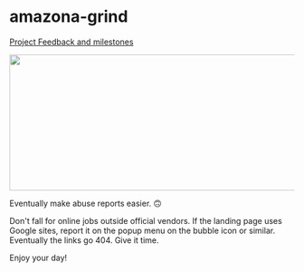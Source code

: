 # amazona-grind

[Project Feedback and milestones](https://github.com/users/supaplextor/projects/3)

<img src="https://raw.githubusercontent.com/supaplextor/amazona-grind/main/DALL%C2%B7E%202022-10-13%2019.51.00%20-%20abstract%20pencil%20and%20watercolor%20art%20of%20a%20lonely%20robot%20holding%20an%20abacus%20.png"
width=640 height=240/>

Eventually make abuse reports easier. 🙃 

Don't fall for online jobs outside official vendors. If the landing page uses Google sites, report it on the popup menu on the bubble icon or similar. Eventually the links go 404. Give it time. 

Enjoy your day! 
